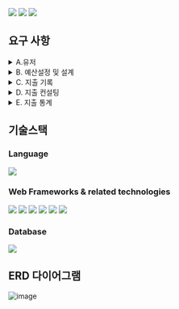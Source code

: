 <p>
<img src="https://img.shields.io/github/issues-pr-closed/myoungjinseo/FundFolio?color=blueviolet"/>
<img src="https://img.shields.io/github/issues/myoungjinseo/FundFolio?color=inactive"/>
<img src="https://img.shields.io/github/issues-closed/myoungjinseo/FundFolio"/> 
</p>

## 요구 사항

<details>
<summary>A.유저</summary>
<div align="left">

### 사용자 회원가입(API)

- 본 서비스에서는 유저 고유 정보가 크게 사용되지 않아 간단히 구현합니다.
- `계정명` , `패스워드` 입력하여 회원가입

### 사용자 로그인(API)

- `계정`, `비밀번호` 로 로그시 `JWT` 가 발급됩니다.
- 이후 모든 API 요청 Header 에 `JWT` 가 항시 포함되며, `JWT` 유효성을 검증합니다.
</div>
</details>

<details>
<summary>B. 예산설정 및 설계</summary>
<div align="left">

### 카테고리

- 카테고리는 `식비` , `교통` 등 일반적인 지출 카테고리를 의미합니다.
- 자유롭게 구성하여 생성하세요.

### 카테고리 목록(API)

- 유저가 예산설정에 사용할 수 있도록 모든 카테고리 목록을 반환합니다.

### 예산 설정(API)

- 해당 기간 별 설정한 `예산` 을 설정합니다. 예산은 `카테고리` 를 필수로 지정합니다.
    - ex) `식비` : 40만원, `교통` : 20만원
- 사용자는 언제든지 위 정보를 변경할 수 있습니다.

### 예산 설계 (=추천) (API)

- 카테고리 별 예산 설정에 어려움이 있는 사용자를 위해 예산 비율 추천 기능이 존재합니다.
- `카테고리` 지정 없이 총액 (ex. 100만원) 을 입력하면, `카테고리` 별 예산을 자동 생성합니다.
- 자동 생성된 예산은, 기존 이용중인 `유저` 들이 설정한 평균 값 입니다.
    - 유저들이 설정한 카테고리 별 예산을 통계하여, 평균적으로 40% 를 `식비`에, 30%를 `주거` 에 설정 하였다면 이에 맞게 추천.
    - 10% 이하의 카테고리들은 모두 묶어 `기타` 로 제공한다.(8% 문화, 7% 레져 라면 15% 기타로 표기)
    - **위 비율에 따라 금액이 입력됩니다.**
        - **ex) 식비 40만원, 주거 30만원, 취미 13만원 등.**

> **추가설명**

유저는 예산 설정 페이지 에서 카테고리별로 `예산을 설정` 합니다. 
이를 지정하기 어려운 유저들은 `예산 추천 기능`을 사용하고 클릭 시, 자동으로 페이지 상 카테고리 별 예산이 입력됩니다.
유저는 입력 된 값들을 필요에 따라 수정(API 가 아닌 화면에서) 한 뒤 이를 `저장(=예산설정 API)`합니다

</div>
</details>

<details>
<summary>C. 지출 기록</summary>
<div align="left">

### 지출

- `지출 일시`, `지출 금액`, `카테고리` 와 `메모` 를 입력하여 생성합니다
    - 추가적인 필드 자유롭게 사용

### 지출 CRUD (API)

- 지출을 `생성`, `수정`, `읽기(상세)`, `읽기(목록)`, `삭제` , `합계제외` 할 수 있습니다.
- `생성한 유저`만 위 권한을 가집니다.
- `읽기(목록)` 은 아래 기능을 가지고 있습니다.
    - 필수적으로 `기간` 으로 조회 합니다.
    - 조회된 모든 내용의 `지출 합계` , `카테고리 별 지출 합계` 를 같이 반환합니다.
    - 특정 `카테고리` 만 조회.
    - `최소` , `최대` 금액으로 조회.
        - ex) 0~10000원 / 20000원 ~ 100000원
- `합계제외` 처리한 지출은 목록에 포함되지만, 모든 `지출 합계`에서 제외됩니다.

</div>
</details>


<details>
<summary>D. 지출 컨설팅</summary>
<div align="left">

### 오늘 지출 추천(API)

- 설정한 `월별` 예산을 만족하기 위해 오늘 지출 가능한 금액을 `총액` 과 `카테고리 별 금액` 으로 제공합니다.
    - ex) 11월 9일 지출 가능 금액 총 30,000원, 식비 15,000 … 으로 페이지에 노출 예정.
- 고려사항 1. 앞선 일자에서 과다 소비하였다 해서 오늘 예산을 극히 줄이는것이 아니라, 이후 일자에 부담을 분배한다.
    - 앞선 일자에서 사용가능한 금액을 1만원 초과했다 하더라도, 오늘 예산이 1만원 주는것이 아닌 남은 기간 동안 분배해서 부담(10일 남았다면 1천원 씩).
- 고려사항 2. 기간 전체 예산을 초과 하더라도 `0원` 또는 `음수` 의 예산을 추천받지 않아야 한다.
    - 지속적인 소비 습관을 생성하기 위한 서비스이므로 예산을 초과하더라도 적정한 금액을 추천받아야 합니다.
    - `최소 금액`을 자유롭게 설정하세요.
- 유저의 상황에 맞는 1 문장의 `멘트` 노출.
    - 잘 아끼고 있을 때, 적당히 사용 중 일 때, 기준을 넘었을때, 예산을 초과하였을 때 등 유저의 상황에 맞는 메세지를 같이 노출합니다.
    - 조건과 기준은 자유롭게 설정하세요.
    - ex) “절약을 잘 실천하고 계세요! 오늘도 절약 도전!” 등
- 15333원 과 같은 값이라면 백원 단위 반올림 등으로 사용자 친화적이게 변환.
- **선택 구현 기능)** 매일 08:00 시 알림 발송
    - Scheduler 까지만 구현하셔도 좋습니다.
    - Discord webhook, 이메일, 카카오톡 등 실제 알림까지 진행하셔도 좋습니다.

### 오늘 지출 안내(API)

- 오늘 지출한 내용을 `총액` 과 `카테고리 별 금액` 을 알려줍니다.
- `월별`설정한 예산 기준 `카테고리 별` 통계 제공
    - 일자기준 오늘 `적정 금액` : 오늘 기준 사용했으면 적절했을 금액
    - 일자기준 오늘 `지출 금액` : 오늘 기준 사용한 금액
    - `위험도` : 카테고리 별 적정 금액, 지출금액의 차이를 위험도로 나타내며 %(퍼센테이지) 입니다.
        - ex) 오늘 사용하면 적당한 금액 10,000원/ 사용한 금액 20,000원 이면 200%
- **선택 구현 기능)** 매일 20:00 시 알림 발송
    - Scheduler 까지만 구현하셔도 좋습니다.
    - Discord webhook, 이메일, 카카오톡 등 실제 알림까지 진행하셔도 좋습니다.

> 본 기능은 명확한 요구사항이 존재하지 않습니다.위와 같이 유저들이 지속적으로 건강한 소비 습관을 생성하기 위한 목적을 이해하시고 자유롭게 해석 및 구현하세요.
</div>
</details> 


 
<details>
<summary>E. 지출 통계</summary>
<div align="left">

### Dummy 데이터 생성

- 사용자의 통계데이터 생성을 위해 Dummy 데이터를 생성합니다.

### 지출 통계 (API)

- `지난 달` 대비 `총액`, `카테고리 별` 소비율.
    - 오늘이 10일차 라면, 지난달 10일차 까지의 데이터를 대상으로 비교
    - ex) `식비` 지난달 대비 150%
- `지난 요일` 대비 소비율
    - 오늘이 `월요일` 이라면 지난 `월요일` 에 소비한 모든 기록 대비 소비율
    - ex) `월요일` 평소 대비 80%
- `다른 유저` 대비 소비율
    - 오늘 기준 다른 `유저` 가 예산 대비 사용한 평균 비율 대비 나의 소비율
    - 오늘기준 다른 유저가 소비한 지출이 평균 50%(ex. 예산 100만원 중 50만원 소비중) 이고 나는 60% 이면 120%.
    - ex) `다른 사용자` 대비 120%

</div>
</details> 

## 기술스택
### Language
<img src="https://img.shields.io/badge/JAVA-FFF000?style=for-the-badge&logo=JAVA&logoColor=white"/>


### Web Frameworks & related technologies

<p>
<img src="https://img.shields.io/badge/Spring Boot-6DB33F?style=for-the-badge&logo=Spring&logoColor=white"/>
<img src="https://img.shields.io/badge/JPA-6DB33F?style=for-the-badge&logo=JPA&logoColor=white">
<img src="https://img.shields.io/badge/SPRING SECURITY-6DB33F?style=for-the-badge&logo=SPRING SECURITY&logoColor=white">
<img src="https://img.shields.io/badge/JWT-6DB33F?style=for-the-badge&logo=JWT&logoColor=white">
<img src="https://img.shields.io/badge/gradle-02303A?style=for-the-badge&logo=gradle&logoColor=white">
<img src="https://img.shields.io/badge/QueryDSL-0285c9?style=for-the-badge&logo=qeurydsl&logoColor=white">
</p>

### Database
<p>
<img src="https://img.shields.io/badge/mysql-4479A1?style=for-the-badge&logo=mysql&logoColor=orange">
</p>


## ERD 다이어그램
![image](https://github.com/myoungjinseo/FundFolio/assets/80959635/a6d188eb-97b9-45d3-9ee0-a9cb8abb4af1)

